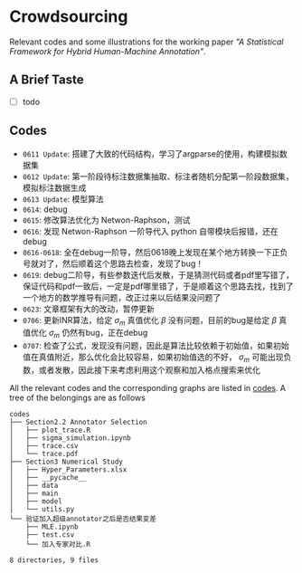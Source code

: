 # Crowdsourcing

Relevant codes and some illustrations for the working paper *"A Statistical Framework for Hybrid
Human-Machine Annotation"*.

## A Brief Taste

- [ ] todo

## Codes

- `0611 Update`: 搭建了大致的代码结构，学习了argparse的使用，构建模拟数据集
- `0612 Update`: 第一阶段待标注数据集抽取、标注者随机分配第一阶段数据集，模拟标注数据生成
- `0613 Update`: 模型算法
- `0614`: debug
- `0615`: 修改算法优化为 Netwon-Raphson，测试
- `0616`: 发现 Netwon-Raphson 一阶导代入 python 自带模块后报错，还在 debug
- `0616-0618`: 全在debug一阶导，然后0618晚上发现在某个地方转换一下正负号就对了，然后顺着这个思路去检查，发现了bug！
- `0619`: debug二阶导，有些参数迭代后发散，于是猜测代码或者pdf里写错了，保证代码和pdf一致后，一定是pdf哪里错了，于是顺着这个思路去找，找到了一个地方的数学推导有问题，改正过来以后结果没问题了
- `0623`: 文章框架有大的改动，暂停更新
- `0706`: 更新INR算法，给定 $\sigma_m$ 真值优化 $\beta$ 没有问题，目前的bug是给定 $\beta$ 真值优化 $\sigma_m$ 仍然有bug，正在debug
- `0707`: 检查了公式，发现没有问题，因此是算法比较依赖于初始值，如果初始值在真值附近，那么优化会比较容易，如果初始值选的不好， $\sigma_m$ 可能出现负数，或者发散，因此接下来考虑利用这个观察和加入格点搜索来优化



All the relevant codes and the corresponding graphs are listed in [codes](./codes/). A tree of the belongings are as follows

```
codes
├── Section2.2 Annotator Selection
│   ├── plot_trace.R
│   ├── sigma_simulation.ipynb
│   ├── trace.csv
│   └── trace.pdf
├── Section3 Numerical Study
│   ├── Hyper_Parameters.xlsx
│   ├── __pycache__
│   ├── data
│   ├── main
│   ├── model
│   └── utils.py
└── 验证加入超级annotator之后是否结果变差
    ├── MLE.ipynb
    ├── test.csv
    └── 加入专家对比.R

8 directories, 9 files
```